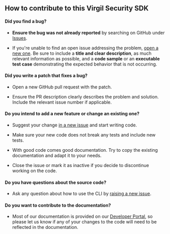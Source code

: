 ## How to contribute to this Virgil Security SDK

#### **Did you find a bug?**

* **Ensure the bug was not already reported** by searching on GitHub under [Issues](https://github.com/VirgilSecurity/e3kit-kotlin/issues).

* If you're unable to find an open issue addressing the problem, [open a new one](https://github.com/VirgilSecurity/e3kit-kotlin/issues/new). Be sure to include a **title and clear description**, as much relevant information as possible, and a **code sample** or an **executable test case** demonstrating the expected behavior that is not occurring.

#### **Did you write a patch that fixes a bug?**

* Open a new GitHub pull request with the patch.

* Ensure the PR description clearly describes the problem and solution. Include the relevant issue number if applicable.

#### **Do you intend to add a new feature or change an existing one?**

* Suggest your change [in a new issue](https://github.com/VirgilSecurity/e3kit-kotlin/issues/new) and start writing code.

* Make sure your new code does not break any tests and include new tests.

* With good code comes good documentation. Try to copy the existing documentation and adapt it to your needs.

* Close the issue or mark it as inactive if you decide to discontinue working on the code.

#### **Do you have questions about the source code?**

* Ask any question about how to use the CLI by [raising a new issue](https://github.com/VirgilSecurity/e3kit-kotlin/issues/new).

#### **Do you want to contribute to the documentation?**

* Most of our documentation is provided on our [Developer Portal](https://developer.virgilsecurity.com/docs/), so please let us know if any of your changes to the code will need to be reflected in the documentation.
